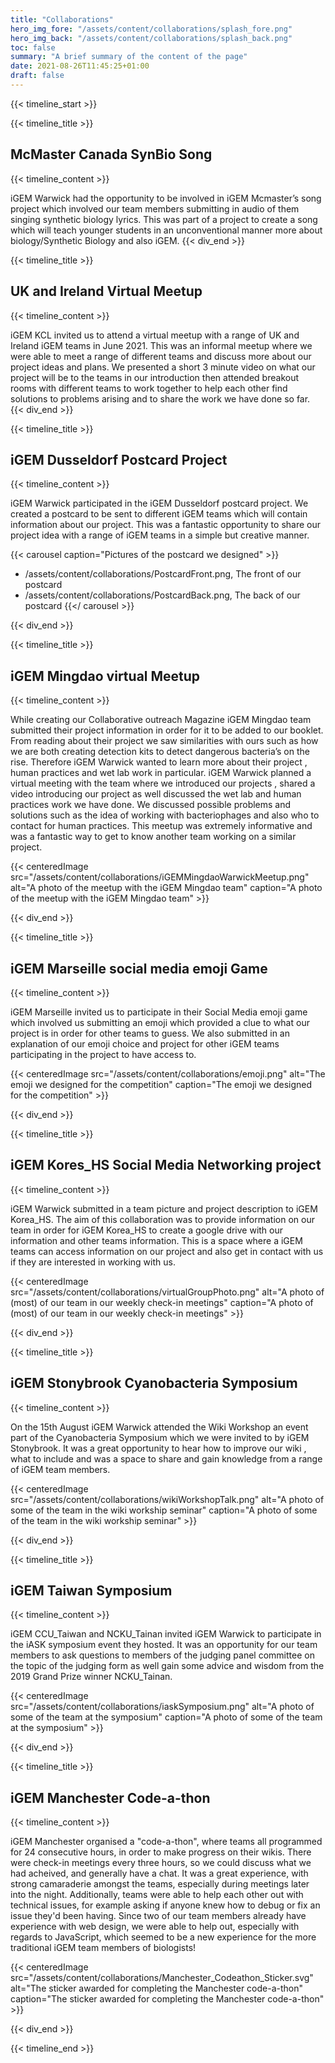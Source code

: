 ```yaml
---
title: "Collaborations"
hero_img_fore: "/assets/content/collaborations/splash_fore.png"
hero_img_back: "/assets/content/collaborations/splash_back.png"
toc: false
summary: "A brief summary of the content of the page"
date: 2021-08-26T11:45:25+01:00
draft: false
---
```


{{< timeline_start >}}

{{< timeline_title >}}

## McMaster Canada SynBio Song

{{< timeline_content >}}

iGEM Warwick had the opportunity to be involved in iGEM Mcmaster’s song project
which involved our team members submitting in audio of them singing synthetic
biology lyrics. This was part of a project to create a song which will teach
younger students in an unconventional manner more about biology/Synthetic
Biology and also iGEM.
{{< div_end >}}

{{< timeline_title >}}

## UK and Ireland Virtual Meetup

{{< timeline_content >}}

iGEM KCL invited us to attend a virtual meetup with a range of UK and Ireland
iGEM teams in June 2021. This was an informal meetup where we were able to meet
a range of different teams and discuss more about our project ideas and plans.
We presented a short 3 minute video on what our project will be to the teams in
our introduction then attended breakout rooms with different teams to work
together to help each other find solutions to problems arising and to share the
work we have done so far.
{{< div_end >}}

{{< timeline_title >}}

## iGEM Dusseldorf Postcard Project

{{< timeline_content >}}

iGEM Warwick participated in the iGEM Dusseldorf postcard project. We created a
postcard to be sent to different iGEM teams which will contain information about
our project. This was a fantastic opportunity to share our project idea with a
range of iGEM teams in a simple but creative manner.

{{< carousel caption="Pictures of the postcard we designed" >}}
- /assets/content/collaborations/PostcardFront.png, The front of our postcard
- /assets/content/collaborations/PostcardBack.png, The back of our postcard
{{</ carousel >}}

{{< div_end >}}

{{< timeline_title >}}

## iGEM Mingdao virtual Meetup

{{< timeline_content >}}

While creating our Collaborative outreach Magazine iGEM Mingdao team submitted
their project information in order for it to be added to our booklet. From
reading about their project we saw similarities with ours such as how we are
both creating detection kits to detect dangerous bacteria’s on the rise.
Therefore iGEM Warwick wanted to learn more about their project , human
practices and wet lab work in particular. iGEM Warwick planned a virtual meeting
with the team where we introduced our projects , shared a video introducing our
project as well discussed the wet lab and human practices work we have done. We
discussed possible problems and solutions such as the idea of working with
bacteriophages and also who to contact for human practices. This meetup was
extremely informative and was a fantastic way to get to know another team
working on a similar project.

{{< centeredImage
        src="/assets/content/collaborations/iGEMMingdaoWarwickMeetup.png"
        alt="A photo of the meetup with the iGEM Mingdao team"
        caption="A photo of the meetup with the iGEM Mingdao team" >}}

{{< div_end >}}

{{< timeline_title >}}

## iGEM Marseille social media emoji Game

{{< timeline_content >}}

iGEM Marseille invited us to participate in their Social Media emoji game which
involved us submitting an emoji which provided a clue to what our project is in
order for other teams to guess. We also submitted in an explanation of our emoji
choice and project for other iGEM teams participating in the project to have
access to.

{{< centeredImage
        src="/assets/content/collaborations/emoji.png"
        alt="The emoji we designed for the competition"
        caption="The emoji we designed for the competition" >}}

{{< div_end >}}

{{< timeline_title >}}

## iGEM Kores_HS Social Media Networking project

{{< timeline_content >}}

iGEM Warwick submitted in a team picture and project description to iGEM
Korea_HS. The aim of this collaboration was to provide information on our team
in order for iGEM Korea_HS to create a google drive with our information and
other teams information. This is a space where a iGEM teams can access
information on our project and also get in contact with us if they are
interested in working with us.

{{< centeredImage
        src="/assets/content/collaborations/virtualGroupPhoto.png"
        alt="A photo of (most) of our team in our weekly check-in meetings"
        caption="A photo of (most) of our team in our weekly check-in meetings" >}}

{{< div_end >}}

{{< timeline_title >}}

## iGEM Stonybrook Cyanobacteria Symposium

{{< timeline_content >}}

On the 15th August iGEM Warwick attended the Wiki Workshop an event part of the
Cyanobacteria Symposium which we were invited to by iGEM Stonybrook. It was a
great opportunity to hear how to improve our wiki , what to include and was a
space to share and gain knowledge from a range of iGEM team members.

{{< centeredImage
        src="/assets/content/collaborations/wikiWorkshopTalk.png"
        alt="A photo of some of the team in the wiki workship seminar"
        caption="A photo of some of the team in the wiki workship seminar" >}}

{{< div_end >}}

{{< timeline_title >}}

## iGEM Taiwan Symposium

{{< timeline_content >}}

iGEM CCU_Taiwan and NCKU_Tainan invited iGEM Warwick to participate in the iASK
symposium event they hosted. It was an opportunity for our team members to ask
questions to members of the judging panel committee on the topic of the judging
form as well gain some advice and wisdom from the 2019 Grand Prize winner
NCKU_Tainan.

{{< centeredImage
        src="/assets/content/collaborations/iaskSymposium.png"
        alt="A photo of some of the team at the symposium"
        caption="A photo of some of the team at the symposium" >}}

{{< div_end >}}

{{< timeline_title >}}

## iGEM Manchester Code-a-thon

{{< timeline_content >}}

iGEM Manchester organised a "code-a-thon", where teams all programmed for 24
consecutive hours, in order to make progress on their wikis. There were check-in
meetings every three hours, so we could discuss what we had acheived, and
generally have a chat. It was a great experience, with strong camaraderie
amongst the teams, especially during meetings later into the night.
Additionally, teams were able to help each other out with technical issues, for
example asking if anyone knew how to debug or fix an issue they'd been having.
Since two of our team members already have experience with web design, we were
able to help out, especially with regards to JavaScript, which seemed to be a
new experience for the more traditional iGEM team members of biologists!

{{< centeredImage
        src="/assets/content/collaborations/Manchester_Codeathon_Sticker.svg"
         alt="The sticker awarded for completing the Manchester code-a-thon"
        caption="The sticker awarded for completing the Manchester code-a-thon" >}}

{{< div_end >}}

{{< timeline_end >}}
